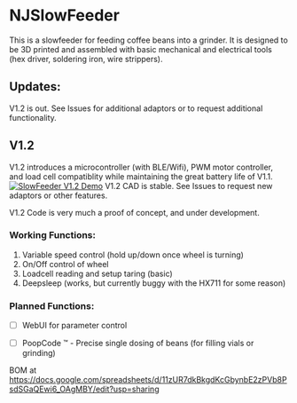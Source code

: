# NJSlowFeeder

This is a slowfeeder for feeding coffee beans into a grinder. It is designed to be 3D printed and assembled with basic mechanical and electrical tools (hex driver, soldering iron, wire strippers).

## Updates:
V1.2 is out. See Issues for additional adaptors or to request additional functionality.

## V1.2
V1.2 introduces a microcontroller (with BLE/Wifi), PWM motor controller, and load cell compatiblity while maintaining the great battery life of V1.1.
[![SlowFeeder V1.2 Demo](https://img.youtube.com/vi/54PZubX1fOw/0.jpg)](https://www.youtube.com/watch?v=54PZubX1fOw)
V1.2 CAD is stable. See Issues to request new adaptors or other features.

V1.2 Code is very much a proof of concept, and under development.

### Working Functions:
1. Variable speed control (hold up/down once wheel is turning)
2. On/Off control of wheel
3. Loadcell reading and setup taring (basic)
4. Deepsleep (works, but currently buggy with the HX711 for some reason)

### Planned Functions:
- [ ] WebUI for parameter control
- [ ] PoopCode :tm: - Precise single dosing of beans (for filling vials or grinding)


BOM at https://docs.google.com/spreadsheets/d/11zUR7dkBkgdKcGbynbE2zPVb8PsdSGaQEwi6_OAgMBY/edit?usp=sharing
